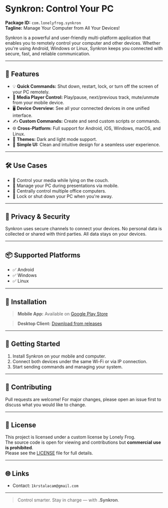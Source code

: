 # Synkron: Control Your PC

**Package ID:** `com.lonelyfrog.synkron`  
**Tagline:** Manage Your Computer from All Your Devices!

Synkron is a powerful and user-friendly multi-platform application that enables you to remotely control your computer and other devices. Whether you're using Android, Windows or Linux, Synkron keeps you connected with secure, fast, and reliable communication.

---

## 🚀 Features

- 💡 **Quick Commands:** Shut down, restart, lock, or turn off the screen of your PC remotely.
- 🎵 **Media Player Control:** Play/pause, next/previous track, mute/unmute from your mobile device.
- 🖥️ **Device Overview:** See all your connected devices in one unified interface.
- ✍️ **Custom Commands:** Create and send custom scripts or commands.
- 🌐 **Cross-Platform:** Full support for Android, iOS, Windows, macOS, and Linux.
- 🌙 **Themes:** Dark and light mode support.
- 🧭 **Simple UI:** Clean and intuitive design for a seamless user experience.

---

## 🛠️ Use Cases

- 📱 Control your media while lying on the couch.
- 💼 Manage your PC during presentations via mobile.
- 🏢 Centrally control multiple office computers.
- 🔐 Lock or shut down your PC when you're away.

---

## 🔐 Privacy & Security

Synkron uses secure channels to connect your devices. No personal data is collected or shared with third parties. All data stays on your devices.

---

## 📦 Supported Platforms

- ✅ Android  
- ✅ Windows  
- ✅ Linux  

---

## 📲 Installation

> **Mobile App:** Available on [Google Play Store](https://play.google.com/store/apps/details?id=com.lonelyfrog.synkron)

> **Desktop Client:** [Download from releases](https://github.com/username/repo/releases)

---

## 🧩 Getting Started

1. Install Synkron on your mobile and computer.  
2. Connect both devices under the same Wi-Fi or via IP connection.  
3. Start sending commands and managing your system.

---

## 🤝 Contributing

Pull requests are welcome! For major changes, please open an issue first to discuss what you would like to change.

---

## 📄 License

This project is licensed under a custom license by Lonely Frog.  
The source code is open for viewing and contributions but **commercial use is prohibited**.  
Please see the [LICENSE](LICENSE) file for full details.

---

## 🌐 Links
- Contact: `1krstalacam@gmail.com`  

---

> Control smarter. Stay in charge — with **.Synkron**.


